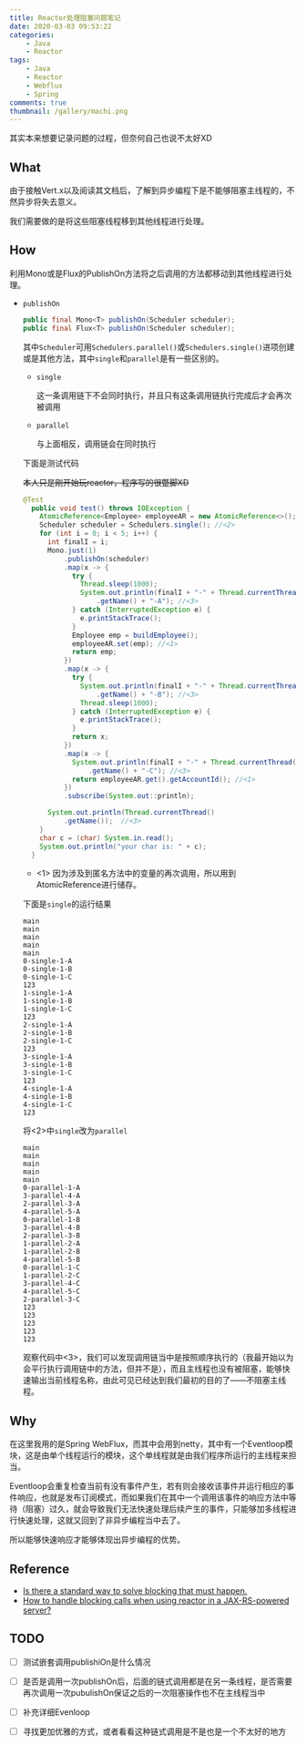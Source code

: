 ```yaml
---
title: Reactor处理阻塞问题笔记
date: 2020-03-03 09:53:22
categories: 
    - Java
    - Reactor
tags: 
    - Java
    - Reactor
    - Webflux
    - Spring
comments: true
thumbnail: /gallery/machi.png
---
```

其实本来想要记录问题的过程，但奈何自己也说不太好XD
<!--more-->
## What

由于接触Vert.x以及阅读其文档后，了解到异步编程下是不能够阻塞主线程的，不然异步将失去意义。

我们需要做的是将这些阻塞线程移到其他线程进行处理。

## How

利用Mono或是Flux的PublishOn方法将之后调用的方法都移动到其他线程进行处理。

- `publishOn`

  ```java
  public final Mono<T> publishOn(Scheduler scheduler);
  public final Flux<T> publishOn(Scheduler scheduler);
  ```

  其中`Scheduler`可用`Schedulers.parallel()`或`Schedulers.single()`进项创建或是其他方法，其中`single`和`parallel`是有一些区别的。

  - `single`

    这一条调用链下不会同时执行，并且只有这条调用链执行完成后才会再次被调用

  - `parallel`

    与上面相反，调用链会在同时执行

  下面是测试代码

  ~~本人只是刚开始玩reactor，程序写的很蹩脚XD~~

  ```java
  @Test
    public void test() throws IOException {
      AtomicReference<Employee> employeeAR = new AtomicReference<>(); //<1>
      Scheduler scheduler = Schedulers.single(); //<2>
      for (int i = 0; i < 5; i++) {
        int finalI = i;
        Mono.just(1)
            .publishOn(scheduler)
            .map(x -> {
              try {
                Thread.sleep(1000);
                System.out.println(finalI + "-" + Thread.currentThread()
                    .getName() + "-A"); //<3>
              } catch (InterruptedException e) {
                e.printStackTrace();
              }
              Employee emp = buildEmployee();
              employeeAR.set(emp); //<1>
              return emp;
            })
            .map(x -> {
              try {
                System.out.println(finalI + "-" + Thread.currentThread()
                    .getName() + "-B"); //<3>
                Thread.sleep(1000);
              } catch (InterruptedException e) {
                e.printStackTrace();
              }
              return x;
            })
            .map(x -> {
              System.out.println(finalI + "-" + Thread.currentThread()
                  .getName() + "-C"); //<3>
              return employeeAR.get().getAccountId(); //<1>
            })
            .subscribe(System.out::println);
  
        System.out.println(Thread.currentThread()
            .getName());  //<3>
      }
      char c = (char) System.in.read();
      System.out.println("your char is: " + c);
    }
  ```

  - <1> 因为涉及到匿名方法中的变量的再次调用，所以用到AtomicReference进行储存。

  下面是`single`的运行结果

  ```
  main
  main
  main
  main
  main
  0-single-1-A
  0-single-1-B
  0-single-1-C
  123
  1-single-1-A
  1-single-1-B
  1-single-1-C
  123
  2-single-1-A
  2-single-1-B
  2-single-1-C
  123
  3-single-1-A
  3-single-1-B
  3-single-1-C
  123
  4-single-1-A
  4-single-1-B
  4-single-1-C
  123
  ```

  将<2>中`single`改为`parallel`

  ```
  main
  main
  main
  main
  main
  0-parallel-1-A
  3-parallel-4-A
  2-parallel-3-A
  4-parallel-5-A
  0-parallel-1-B
  3-parallel-4-B
  2-parallel-3-B
  1-parallel-2-A
  1-parallel-2-B
  4-parallel-5-B
  0-parallel-1-C
  1-parallel-2-C
  3-parallel-4-C
  4-parallel-5-C
  2-parallel-3-C
  123
  123
  123
  123
  123
  ```

  观察代码中<3>，我们可以发现调用链当中是按照顺序执行的（我最开始以为会平行执行调用链中的方法，但并不是），而且主线程也没有被阻塞，能够快速输出当前线程名称，由此可见已经达到我们最初的目的了——不阻塞主线程。

## Why

在这里我用的是Spring WebFlux，而其中会用到netty，其中有一个Eventloop模块，这是由单个线程运行的模块，这个单线程就是由我们程序所运行的主线程来担当。

Eventloop会重复检查当前有没有事件产生，若有则会接收该事件并运行相应的事件响应，也就是发布订阅模式，而如果我们在其中一个调用该事件的响应方法中等待（阻塞）过久，就会导致我们无法快速处理后续产生的事件，只能够加多线程进行快速处理，这就又回到了非异步编程当中去了。

所以能够快速响应才能够体现出异步编程的优势。

## Reference
- [Is there a standard way to solve blocking that must happen.](https://github.com/reactor/reactor-core/issues/1756)
- [How to handle blocking calls when using reactor in a JAX-RS-powered server?](https://stackoverflow.com/questions/56706308/how-to-handle-blocking-calls-when-using-reactor-in-a-jax-rs-powered-server)

## TODO

- [ ] 测试嵌套调用publishiOn是什么情况  
- [ ] 是否是调用一次publishOn后，后面的链式调用都是在另一条线程，是否需要再次调用一次pubulishOn保证之后的一次阻塞操作也不在主线程当中  
- [ ] 补充详细Evenloop  
- [ ] 寻找更加优雅的方式，或者看看这种链式调用是不是也是一个不太好的地方  


